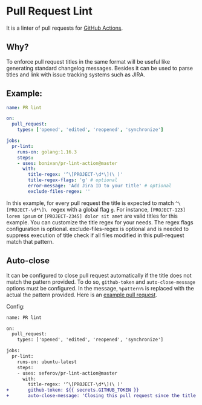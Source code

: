 # Pull Request Lint

It is a linter of pull requests for [GitHub Actions](https://github.com/features/actions).

## Why?

To enforce pull request titles in the same format will be useful like generating standard changelog messages.
Besides it can be used to parse titles and link with issue tracking systems such as JIRA.

## Example:

```yaml
name: PR lint

on:
  pull_request:
    types: ['opened', 'edited', 'reopened', 'synchronize']

jobs:
  pr-lint:
    runs-on: golang:1.16.3
    steps:
    - uses: bonivan/pr-lint-action@master
      with:
        title-regex: '^\[PROJECT-\d*\](\ )'
        title-regex-flags: 'g' # optional
        error-message: 'Add Jira ID to your title' # optional
        exclude-files-regex: ''
```

In this example, for every pull request the title is expected to match `^\[PROJECT-\d*\]\ ` regex with a global flag `g`. For instance, `[PROJECT-123] lorem ipsum` or `[PROJECT-2345] dolor sit amet` are valid titles for this example. You can customize the title regex for your needs. The regex flags configuration is optional.
exclude-files-regex is optional and is needed to suppress execution of title check if all files modified in this pull-request match that pattern.

## Auto-close

It can be configured to close pull request automatically if the title does not match the pattern provided. To do so, `github-token` and `auto-close-message` options must be configured.
In the message, `%pattern%` is replaced with the actual the pattern provided. Here is an [example pull request](https://github.com/seferov/pr-lint-action/pull/25).

Config:

```diff
name: PR lint

on:
  pull_request:
    types: ['opened', 'edited', 'reopened', 'synchronize']

jobs:
  pr-lint:
    runs-on: ubuntu-latest
    steps:
    - uses: seferov/pr-lint-action@master
      with:
        title-regex: '^\[PROJECT-\d*\](\ )'
+       github-token: ${{ secrets.GITHUB_TOKEN }}
+       auto-close-message: 'Closing this pull request since the title does not match %pattern% pattern. Please fix the title and re-open the pull request.'
```